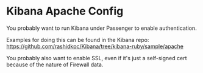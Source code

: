 Kibana Apache Config
=========================

You probably want to run Kibana under Passenger to enable authentication.

Examples for doing this can be found in the Kibana repo:
https://github.com/rashidkpc/Kibana/tree/kibana-ruby/sample/apache

You probably also want to enable SSL, even if it's just a self-signed cert
because of the nature of Firewall data.
